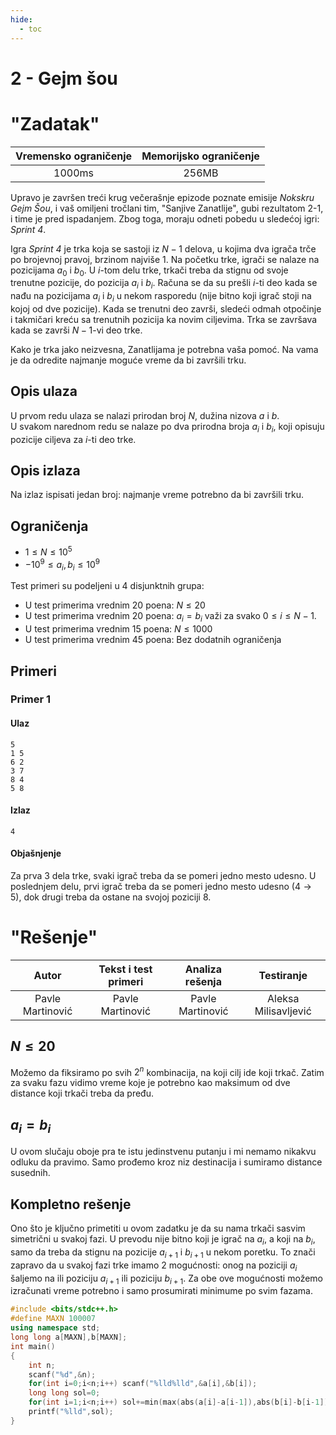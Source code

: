 ```yaml
---
hide:
  - toc
---
```


# 2 - Gejm šou

#  "Zadatak"

| Vremensko ograničenje | Memorijsko ograničenje |
|:-:|:-:|
| 1000ms | 256MB |

Upravo je završen treći krug večerašnje epizode poznate emisije *Nokskru Gejm Šou*, i vaš omiljeni tročlani tim, "Sanjive Zanatlije", gubi rezultatom 2-1, i time je pred ispadanjem. Zbog toga, moraju odneti pobedu u sledećoj igri: *Sprint 4*.

Igra *Sprint 4* je trka koja se sastoji iz $N-1$ delova, u kojima dva igrača trče po brojevnoj pravoj, brzinom najviše $1$. Na početku trke, igrači se nalaze na pozicijama $a_0$ i $b_0$. U $i$-tom delu trke, trkači treba da stignu od svoje trenutne pozicije, do pozicija $a_i$ i $b_i$. Računa se da su prešli $i$-ti deo kada se nađu na pozicijama $a_i$ i $b_i$ u nekom rasporedu (nije bitno koji igrač stoji na kojoj od dve pozicije). Kada se trenutni deo završi, sledeći odmah otpočinje i takmičari kreću sa trenutnih pozicija ka novim ciljevima. Trka se završava kada se završi $N-1$-vi deo trke.

Kako je trka jako neizvesna, Zanatlijama je potrebna vaša pomoć. Na vama je da odredite najmanje moguće vreme da bi završili trku.

## Opis ulaza
U prvom redu ulaza se nalazi prirodan broj $N$, dužina nizova $a$ i $b$.<br>
U svakom narednom redu se nalaze po dva prirodna broja $a_i$ i $b_i$, koji opisuju pozicije ciljeva za $i$-ti deo trke.

## Opis izlaza
Na izlaz ispisati jedan broj: najmanje vreme potrebno da bi završili trku.

## Ograničenja
-   $1 \leq N \leq 10^{5}$
-   $-10^9\le a_i,b_i \le10^9$

Test primeri su podeljeni u 4 disjunktnih grupa:

-   U test primerima vrednim $20$ poena: $N \leq 20$
-   U test primerima vrednim $20$ poena: $a_i=b_i$ važi za svako $0\le i\le N-1$.
-   U test primerima vrednim $15$ poena: $N \leq 1000$
-   U test primerima vrednim $45$ poena: Bez dodatnih ograničenja

## Primeri
### Primer 1
#### Ulaz
```
5
1 5
6 2
3 7
8 4
5 8
```

#### Izlaz
```
4
```

#### Objašnjenje
Za prva $3$ dela trke, svaki igrač treba da se pomeri jedno mesto udesno. U poslednjem delu, prvi igrač treba da se pomeri jedno mesto udesno ($4\rightarrow5$), dok drugi treba da ostane na svojoj poziciji $8$.

#  "Rešenje"

| Autor | Tekst i test primeri | Analiza rеšenja | Testiranje |
|:-:|:-:|:-:|:-:|
| Pavle Martinović | Pavle Martinović | Pavle Martinović | Aleksa Milisavljević |

## $N\leq 20$
Možemo da fiksiramo po svih $2^n$ kombinacija, na koji cilj ide koji trkač. Zatim za svaku fazu vidimo vreme koje je potrebno kao maksimum od dve distance koji trkači treba da pređu.

## $a_i=b_i$
U ovom slučaju oboje pra
te istu jedinstvenu putanju i mi nemamo nikakvu odluku da pravimo. Samo prođemo kroz niz destinacija i sumiramo distance susednih.

## Kompletno rešenje
Ono što je ključno primetiti u ovom zadatku je da su nama trkači sasvim simetrični u svakoj fazi. U prevodu nije bitno koji je igrač na $a_i$, a koji na $b_i$,  samo da treba da stignu na pozicije $a_{i+1}$ i $b_{i+1}$ u nekom poretku. To znači zapravo da u svakoj fazi trke imamo $2$ mogućnosti: onog na poziciji $a_i$ šaljemo na ili poziciju $a_{i+1}$ ili poziciju $b_{i+1}$. Za obe ove mogućnosti možemo izračunati vreme potrebno i samo prosumirati minimume po svim fazama.

``` cpp title="02_gejm_sou.cpp" linenums="1"
#include <bits/stdc++.h>
#define MAXN 100007
using namespace std;
long long a[MAXN],b[MAXN];
int main()
{
	int n;
	scanf("%d",&n);
	for(int i=0;i<n;i++) scanf("%lld%lld",&a[i],&b[i]);
	long long sol=0;
	for(int i=1;i<n;i++) sol+=min(max(abs(a[i]-a[i-1]),abs(b[i]-b[i-1])),max(abs(a[i]-b[i-1]),abs(b[i]-a[i-1])));
	printf("%lld",sol);
}

```
